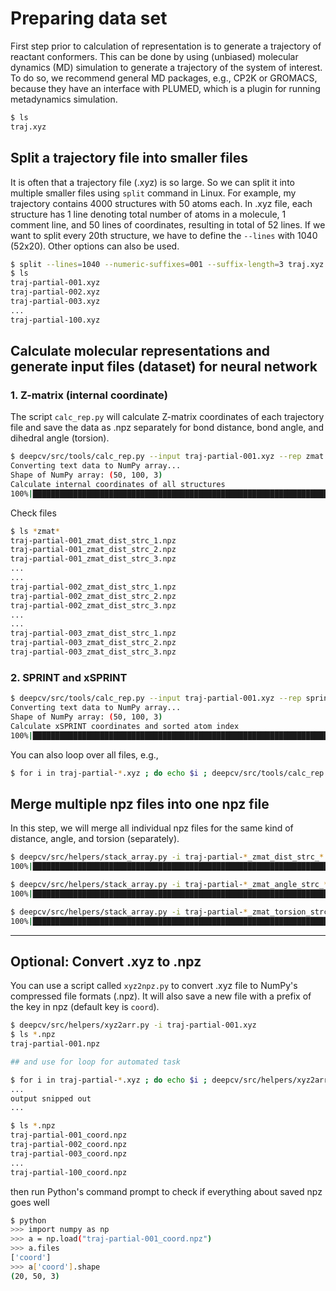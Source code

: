 # Preparing data set

First step prior to calculation of representation is to generate a trajectory of reactant conformers. 
This can be done by using (unbiased) molecular dynamics (MD) simulation to generate a trajectory of the system of interest.
To do so, we recommend general MD packages, e.g., CP2K or GROMACS, because they have an interface with
PLUMED, which is a plugin for running metadynamics simulation.

```sh
$ ls
traj.xyz
```

## Split a trajectory file into smaller files

It is often that a trajectory file (.xyz) is so large. So we can split it into multiple smaller files using `split` command in Linux.
For example, my trajectory contains 4000 structures with 50 atoms each. In .xyz file, each structure has 1 line denoting total number of atoms in a molecule, 1 comment line, and 50 lines of coordinates, resulting in total of 52 lines. If we want to split every 20th structure, we have to define the `--lines` with 1040 (52x20). Other options can also be used.

```sh
$ split --lines=1040 --numeric-suffixes=001 --suffix-length=3 traj.xyz traj-partial- --additional-suffix=.xyz
$ ls
traj-partial-001.xyz
traj-partial-002.xyz
traj-partial-003.xyz
...
traj-partial-100.xyz
```

## Calculate molecular representations and generate input files (dataset) for neural network

### 1. Z-matrix (internal coordinate)

The script `calc_rep.py` will calculate Z-matrix coordinates of each trajectory file and save the data as .npz 
separately for bond distance, bond angle, and dihedral angle (torsion).

```sh
$ deepcv/src/tools/calc_rep.py --input traj-partial-001.xyz --rep zmat --save
Converting text data to NumPy array...
Shape of NumPy array: (50, 100, 3)
Calculate internal coordinates of all structures
100%|███████████████████████████████████████████████████████████████████████████████████████████████████████████████████████████████████████████████████████████████████| 50/50 [00:00<00:00, 141.18it/s]
```

Check files

```sh
$ ls *zmat*
traj-partial-001_zmat_dist_strc_1.npz
traj-partial-001_zmat_dist_strc_2.npz
traj-partial-001_zmat_dist_strc_3.npz
...
...
traj-partial-002_zmat_dist_strc_1.npz
traj-partial-002_zmat_dist_strc_2.npz
traj-partial-002_zmat_dist_strc_3.npz
...
...
traj-partial-003_zmat_dist_strc_1.npz
traj-partial-003_zmat_dist_strc_2.npz
traj-partial-003_zmat_dist_strc_3.npz
```

### 2. SPRINT and xSPRINT

```sh
$ deepcv/src/tools/calc_rep.py --input traj-partial-001.xyz --rep sprint --save
Converting text data to NumPy array...
Shape of NumPy array: (50, 100, 3)
Calculate xSPRINT coordinates and sorted atom index
100%|████████████████████████████████████████████████████████████████████████████████████████████████████████████████████████████████████████████████████████████████████| 50/50 [00:03<00:00, 14.00it/s]
```

You can also loop over all files, e.g.,

```sh
$ for i in traj-partial-*.xyz ; do echo $i ; deepcv/src/tools/calc_rep.py --input $i --rep zmat --save ; done
```

## Merge multiple npz files into one npz file

In this step, we will merge all individual npz files for the same kind of distance, angle, and torsion (separately).

```sh
$ deepcv/src/helpers/stack_array.py -i traj-partial-*_zmat_dist_strc_* -k dist
100%|███████████████████████████████████████████████████████████████████████████████████████████████████████████████████████████████████████████████████████████████████| 49/49 [00:00<00:00, 376.17it/s]Shape of output NumPy array (after stacking): (50, 100)

$ deepcv/src/helpers/stack_array.py -i traj-partial-*_zmat_angle_strc_* -k angle
100%|███████████████████████████████████████████████████████████████████████████████████████████████████████████████████████████████████████████████████████████████████| 49/49 [00:00<00:00, 285.08it/s]Shape of output NumPy array (after stacking): (50, 99)

$ deepcv/src/helpers/stack_array.py -i traj-partial-*_zmat_torsion_strc_* -k torsion
100%|███████████████████████████████████████████████████████████████████████████████████████████████████████████████████████████████████████████████████████████████████| 49/49 [00:00<00:00, 394.47it/s]Shape of output NumPy array (after stacking): (50, 98)
```

---

## Optional: Convert .xyz to .npz

You can use a script called `xyz2npz.py` to convert .xyz file to NumPy's compressed file formats (.npz). It will also save a new file with a prefix of the key in npz (default key is `coord`).

```sh
$ deepcv/src/helpers/xyz2arr.py -i traj-partial-001.xyz
$ ls *.npz
traj-partial-001.npz

## and use for loop for automated task

$ for i in traj-partial-*.xyz ; do echo $i ; deepcv/src/helpers/xyz2arr.py -i $i ; done
...
output snipped out
...

$ ls *.npz
traj-partial-001_coord.npz
traj-partial-002_coord.npz
traj-partial-003_coord.npz
...
traj-partial-100_coord.npz
```

then run Python's command prompt to check if everything about saved npz goes well

```sh
$ python
>>> import numpy as np
>>> a = np.load("traj-partial-001_coord.npz")
>>> a.files
['coord']
>>> a['coord'].shape
(20, 50, 3)
```
